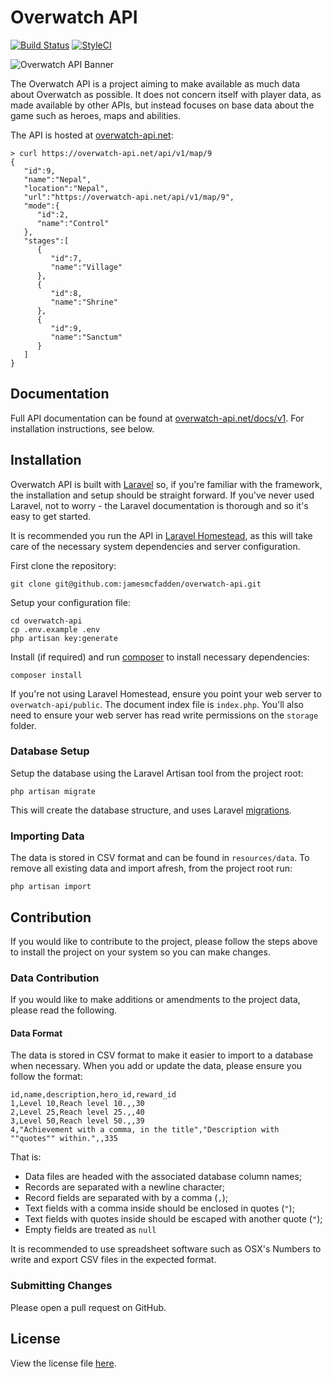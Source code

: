# Overwatch API

[![Build Status](https://travis-ci.org/jamesmcfadden/overwatch-api.svg?branch=master)](https://travis-ci.org/jamesmcfadden/overwatch-api)
[![StyleCI](https://styleci.io/repos/64663631/shield?style=flat)](https://styleci.io/repos/64663631)

![Overwatch API Banner](https://overwatch-api.net/img/ow-banner.jpg)

The Overwatch API is a project aiming to make available as much data about Overwatch as possible. It does not concern itself with player data, as made available by other APIs, but instead focuses on base data about the game such as heroes, maps and abilities.

The API is hosted at [overwatch-api.net](https://overwatch-api.net):

    > curl https://overwatch-api.net/api/v1/map/9
    {  
       "id":9,
       "name":"Nepal",
       "location":"Nepal",
       "url":"https://overwatch-api.net/api/v1/map/9",
       "mode":{  
          "id":2,
          "name":"Control"
       },
       "stages":[  
          {  
             "id":7,
             "name":"Village"
          },
          {  
             "id":8,
             "name":"Shrine"
          },
          {  
             "id":9,
             "name":"Sanctum"
          }
       ]
    }



## Documentation

Full API documentation can be found at [overwatch-api.net/docs/v1](https://overwatch-api.net/docs/v1). For installation instructions, see below.

## Installation

Overwatch API is built with [Laravel](https://laravel.com) so, if you're familiar with the framework, the installation and setup should be straight forward. If you've never used Laravel, not to worry - the Laravel documentation is thorough and so it's easy to get started.

It is recommended you run the API in [Laravel Homestead](https://laravel.com/docs/homestead), as this will take care of the necessary system dependencies and server configuration.

First clone the repository:

    git clone git@github.com:jamesmcfadden/overwatch-api.git

Setup your configuration file:

    cd overwatch-api
    cp .env.example .env
    php artisan key:generate

Install (if required) and run [composer](https://getcomposer.org) to install necessary dependencies:

    composer install

If you're not using Laravel Homestead, ensure you point your web server to `overwatch-api/public`. The document index file is `index.php`. You'll also need to ensure your web server has read write permissions on the `storage` folder.
    
### Database Setup

Setup the database using the Laravel Artisan tool from the project root:

    php artisan migrate

This will create the database structure, and uses Laravel [migrations](https://laravel.com/docs/migrations).

### Importing Data

The data is stored in CSV format and can be found in `resources/data`. To remove all existing data and import afresh, from the project root run:

    php artisan import

## Contribution

If you would like to contribute to the project, please follow the steps above to install the project on your system so you can make changes.

### Data Contribution

If you would like to make additions or amendments to the project data, please read the following.

#### Data Format

The data is stored in CSV format to make it easier to import to a database when necessary. When you add or update the data, please ensure you follow the format:

    id,name,description,hero_id,reward_id
    1,Level 10,Reach level 10.,,30
    2,Level 25,Reach level 25.,,40
    3,Level 50,Reach level 50.,,39
    4,"Achievement with a comma, in the title","Description with ""quotes"" within.",,335

That is:

- Data files are headed with the associated database column names;
- Records are separated with a newline character;
- Record fields are separated with by a comma (`,`);
- Text fields with a comma inside should be enclosed in quotes (`"`);
- Text fields with quotes inside should be escaped with another quote (`"`);
- Empty fields are treated as `null`

It is recommended to use spreadsheet software such as OSX's Numbers to write and export CSV files in the expected format.

### Submitting Changes

Please open a pull request on GitHub.

## License

View the license file [here](https://github.com/jamesmcfadden/overwatch-api/blob/master/LICENSE).
